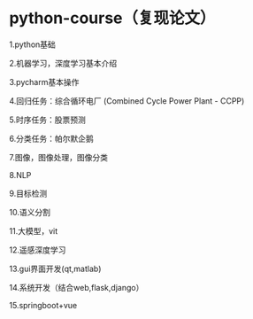# python-course（复现论文）

1.python基础

2.机器学习，深度学习基本介绍

3.pycharm基本操作

4.回归任务：综合循环电厂 (Combined Cycle Power Plant - CCPP)

5.时序任务：股票预测

6.分类任务：帕尔默企鹅

7.图像，图像处理，图像分类

8.NLP

9.目标检测

10.语义分割

11.大模型，vit

12.遥感深度学习

13.gui界面开发(qt,matlab)

14.系统开发（结合web,flask,django）

15.springboot+vue